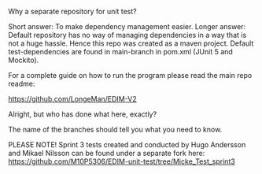 Why a separate repository for unit test?

Short answer: To make dependency management easier.
Longer answer: Default repository has no way of managing dependencies in a way that is not a huge hassle. Hence
this repo was created as a maven project. Default test-dependencies are found in main-branch in pom.xml (JUnit 5 and Mockito).

For a complete guide on how to run the program please read the main repo readme:

https://github.com/LongeMan/EDIM-V2

Alright, but who has done what here, exactly?

The name of the branches should tell you what you need to know.

PLEASE NOTE!
Sprint 3 tests created and conducted by Hugo Andersson and Mikael Nilsson can be found under a separate fork here:
https://github.com/M10P5306/EDIM-unit-test/tree/Micke_Test_sprint3
